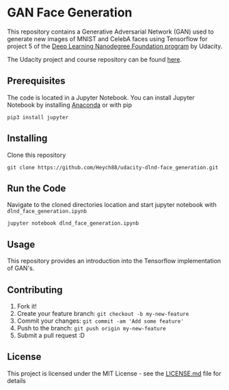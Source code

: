 # GAN Face Generation

This repository contains a Generative Adversarial Network (GAN) used to generate new images of MNIST and CelebA faces using 
Tensorflow for project 5 of the [Deep Learning Nanodegree Foundation 
program](https://www.udacity.com/course/deep-learning-nanodegree-foundation--nd101) by Udacity.

The Udacity project and course repository can be found [here](https://github.com/udacity/deep-learning/tree/master/).

## Prerequisites

The code is located in a Jupyter Notebook. You can install Jupyter Notebook by installing 
[Anaconda](http://jupyter.readthedocs.io/en/latest/install.html#installing-jupyter-using-anaconda-and-conda) or with pip

``` pip3 install jupyter ```

## Installing

Clone this repository

```
git clone https://github.com/Heych88/udacity-dlnd-face_generation.git
```
## Run the Code

Navigate to the cloned directories location and start jupyter notebook with `dlnd_face_generation.ipynb`

```
jupyter notebook dlnd_face_generation.ipynb
```

## Usage

This repository provides an introduction into the Tensorflow implementation of GAN's.

## Contributing

1. Fork it!
2. Create your feature branch: `git checkout -b my-new-feature`
3. Commit your changes: `git commit -am 'Add some feature'`
4. Push to the branch: `git push origin my-new-feature`
5. Submit a pull request :D

## License

This project is licensed under the MIT License - see the [LICENSE.md](LICENSE.md) file for details
